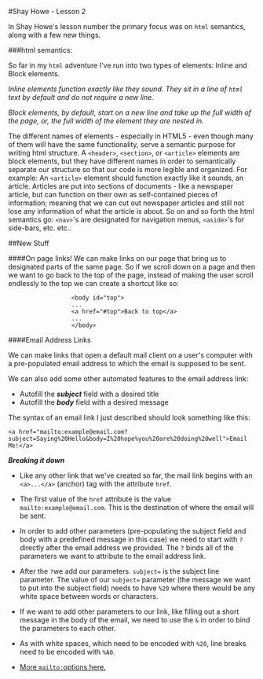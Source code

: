 #Shay Howe - Lesson 2

In Shay Howe's lesson number the primary focus was on `html` semantics, along with a few new things. 

###html semantics: 

So far in my `html` adventure I've run into two types of elements: Inline and Block elements. 

_Inline elements function exactly like they sound. They sit in a line of `html` text by default and do not require a new line._ 

_Block elements, by default, start on a new line and take up the full width of the page, or, the full width of the element they are nested in._ 

The different names of elements - especially in HTML5 - even though many of them will have the same functionality, serve a semantic purpose for writing html structure. 
A `<header>`, `<section>`, or `<article>` elements are block elements, but they have different names in order to semantically separate our structure so that our code is more legible and organized. For example: An `<article>` element should function exactly like it sounds, an article. Articles are put into sections of documents - like a newspaper article, but can function on their own as self-contained pieces of information; meaning that we can cut out newspaper articles and still not lose any information of what the article is about. So on and so forth the html semantics go: `<nav>`'s are designated for navigation menus, `<aside>`'s for side-bars, etc. etc..


##New Stuff

####On page links!
We can make links on our page that bring us to designated parts of the same page. So if we scroll down on a page and then we want to go back to the top of the page, instead of making the user scroll endlessly to the top we can create a shortcut like so: 
						
					  <body id="top">
					  ...
					  <a href="#top">Back to top</a>
					  ...
					  </body>

####Email Address Links

We can make links that open a default mail client on a user's computer with a pre-populated email address to which the email is supposed to be sent. 

We can also add some other automated features to the email address link:

- Autofill the ***subject*** field with a desired title
- Autofill the ***body*** field with a desired message

The syntax of an email link I just described should look something like this: 

`<a href="mailto:example@email.com?subject=Saying%20Hello&body=I%20hope%you%20are%20doing%20well">Email Me!</a>`

***Breaking it down***

- Like any other link that we've created so far, the mail link begins with an `<a>...</a>` (anchor) tag with the attribute `href`.

- The first value of the `href` attribute is the value `mailto:example@email.com`. This is the destination of where the email will be sent.

- In order to add other parameters (pre-populating the subject field and body with a predefined message in this case) we need to start with `?`directly after the email address we provided. The `?` binds all of the parameters we want to attribute to the email address link. 

- After the `?`we add our parameters. `subject=` is the subject line parameter. The value of our `subject=` parameter (the message we want to put into the subject field) needs to have `%20` where there would be any white space between words or characters. 

- If we want to add other parameters to our link, like filling out a short message in the body of the email, we need to use the `&` in order to bind the parameters to each other. 

- As with white spaces, which need to be encoded with `%20`, line breaks need to be encoded with `%A0`.

- <a href="https://yoast.com/guide-mailto-links">More `mailto:`options here.</a>




